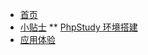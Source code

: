 <!-- docs/_sidebar.md -->

* [首页](/)
* [小贴士]()
** [PhpStudy 环境搭建](小贴士/PhpStudy环境搭建.md)
* [应用体验](zh-cn/guide)
